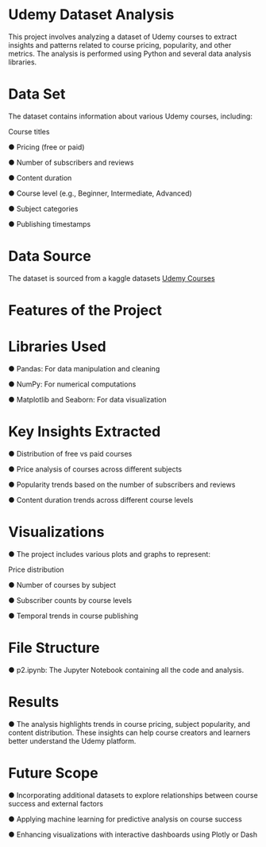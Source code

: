 # Udemy Dataset Analysis
This project involves analyzing a dataset of Udemy courses to extract insights and patterns related to course pricing, popularity, and other metrics. The analysis is performed using Python and several data analysis libraries.

# Data Set
The dataset contains information about various Udemy courses, including:

Course titles

● Pricing (free or paid)

● Number of subscribers and reviews

● Content duration

● Course level (e.g., Beginner, Intermediate, Advanced)

● Subject categories

● Publishing timestamps

# Data Source
The dataset is sourced from a kaggle datasets <a href = "https://www.kaggle.com/datasets/andrewmvd/udemy-courses">Udemy Courses</a>

# Features of the Project

# Libraries Used

● Pandas: For data manipulation and cleaning

● NumPy: For numerical computations

● Matplotlib and Seaborn: For data visualization

# Key Insights Extracted

● Distribution of free vs paid courses

● Price analysis of courses across different subjects

● Popularity trends based on the number of subscribers and reviews

● Content duration trends across different course levels

# Visualizations

● The project includes various plots and graphs to represent:

Price distribution

● Number of courses by subject

● Subscriber counts by course levels

● Temporal trends in course publishing

# File Structure

● p2.ipynb: The Jupyter Notebook containing all the code and analysis.

# Results

● The analysis highlights trends in course pricing, subject popularity, and content distribution. These insights can help course creators and learners better understand the Udemy platform.

# Future Scope

● Incorporating additional datasets to explore relationships between course success and external factors

● Applying machine learning for predictive analysis on course success

● Enhancing visualizations with interactive dashboards using Plotly or Dash

